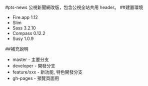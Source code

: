 #pts-news
公視新聞網改版，包含公視全站共用 header。
##建置環境
- Fire.app 1.12
- Slim
- Sass 3.2.10
- Compass 0.12.2 
- Susy 1.0.9

##補充說明
- master - 主要分支
- developer - 開發分支
- feature/xxx - 新功能, 特色開發分支
- gh-pages - 預覽頁面用
